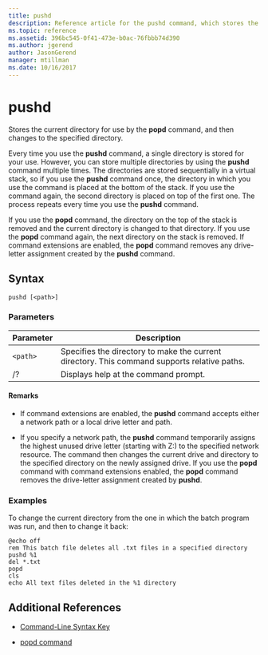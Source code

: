 ```yaml
---
title: pushd
description: Reference article for the pushd command, which stores the current directory for use by the popd command, and then changes to the specified directory.
ms.topic: reference
ms.assetid: 396bc545-0f41-473e-b0ac-76fbbb74d390
ms.author: jgerend
author: JasonGerend
manager: mtillman
ms.date: 10/16/2017
---
```


# pushd

Stores the current directory for use by the **popd** command, and then changes to the specified directory.

Every time you use the **pushd** command, a single directory is stored for your use. However, you can store multiple directories by using the **pushd** command multiple times. The directories are stored sequentially in a virtual stack, so if you use the **pushd** command once, the directory in which you use the command is placed at the bottom of the stack. If you use the command again, the second directory is placed on top of the first one. The process repeats every time you use the **pushd** command.

If you use the **popd** command, the directory on the top of the stack is removed and the current directory is changed to that directory. If you use the **popd** command again, the next directory on the stack is removed. If command extensions are enabled, the **popd** command removes any drive-letter assignment created by the **pushd** command.

## Syntax

```
pushd [<path>]
```

### Parameters

| Parameter | Description |
|--|--|
| `<path>` | Specifies the directory to make the current directory. This command supports relative paths. |
| /? | Displays help at the command prompt. |

#### Remarks

- If command extensions are enabled, the **pushd** command accepts either a network path or a local drive letter and path.

- If you specify a network path, the **pushd** command temporarily assigns the highest unused drive letter (starting with Z:) to the specified network resource. The command then changes the current drive and directory to the specified directory on the newly assigned drive. If you use the **popd** command with command extensions enabled, the **popd** command removes the drive-letter assignment created by **pushd**.

### Examples

To change the current directory from the one in which the batch program was run, and then to change it back:

```
@echo off
rem This batch file deletes all .txt files in a specified directory
pushd %1
del *.txt
popd
cls
echo All text files deleted in the %1 directory
```

## Additional References

- [Command-Line Syntax Key](command-line-syntax-key.md)

- [popd command](popd.md)
